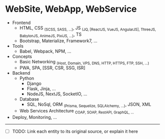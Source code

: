 # WebSite, WebApp, WebService

- Frontend
  - HTML, CSS <sub>(SCSS, SASS, ...)</sub>, JS <sub>(JQ, [ReactJS, VueJS, AngularJS], ThreeJS, BabylonJS, AnimeJS, PixiJS, ...)</sub>, TS
  - Bootstrap, Materialize, Framework7, ...
- Tools
  - Babel, Webpack, NPM, ...
- Concepts
  - Basic Networking <sub>(Host, Domain, VPS, DNS, HTTP, HTTPS, FTP, SSH, ...)</sub>
  - PWA, SPA, [SSR, CSR, SSG, ISR]
- Backend
  - Python
    - Django
    - Flask, Jinja, ...
    - NodeJS, NextJS, SocketIO, ...
  - Database
    - SQL, NoSql, ORM <sub>(Prisma, Sequelize, SQLAlchemy, ...)</sub>, JSON, XML
  - Web Services Architecture <sub>COAP, SOAP, RestAPI, GraphQL, ...</sub>
- Deploy, Monitoring, ...



____
- [ ] TODO: Link each entity to its original source, or explain it here